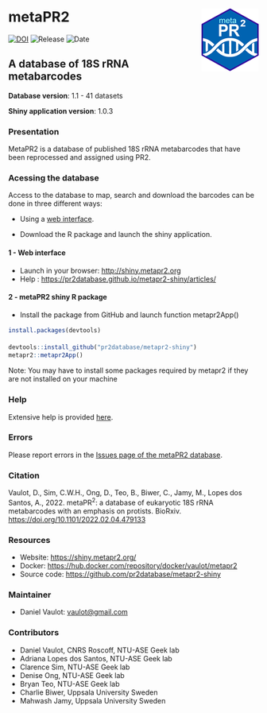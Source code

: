 
<!-- README.md is generated from README.Rmd. Please edit that file -->

# metaPR2 <img src="https://github.com/pr2database/metapr2-shiny/blob/main/inst/img/metapr2_logo.png?raw=true" align="right" />

<!-- badges: start -->

[![DOI](https://zenodo.org/badge/410160328.svg)](https://zenodo.org/badge/latestdoi/410160328)
![Release](https://img.shields.io/badge/release-1.0.3-blue.svg)
![Date](https://img.shields.io/badge/date-30%20April%202022-lightgrey.svg)

<!-- badges: end -->

## A database of 18S rRNA metabarcodes

**Database version**: 1.1 - 41 datasets

**Shiny application version**: 1.0.3

### Presentation

MetaPR2 is a database of published 18S rRNA metabarcodes that have been
reprocessed and assigned using PR2.

### Acessing the database

Access to the database to map, search and download the barcodes can be
done in three different ways:

-   Using a [web interface](http://shiny.metapr2.org).

-   Download the R package and launch the shiny application.

<!-- This is commented out.
3 - Download and run a Docker container 
 -->

#### 1 - Web interface

-   Launch in your browser: <http://shiny.metapr2.org>
-   Help : <https://pr2database.github.io/metapr2-shiny/articles/>

#### 2 - metaPR2 shiny R package

-   Install the package from GitHub and launch function metapr2App()

``` r
install.packages(devtools)

devtools::install_github("pr2database/metapr2-shiny")
metapr2::metapr2App()
```

Note: You may have to install some packages required by metapr2 if they
are not installed on your machine

<!-- This is commented out.
#### 3 - metaPR2 Docker container

Available from Docker repository: https://hub.docker.com/repository/docker/vaulot/metapr2

* Install docker on your computer: https://docs.docker.com/desktop/

* At shell prompt (can be Linux or Windows Powershell)


```bash
# Download container
docker pull vaulot/metapr2:v1.0.2

# Launch container
docker run --rm -p 8080:8080 metapr2

```

* In your browser: http://localhost:8080/
 
 -->

### Help

Extensive help is provided
[here](https://pr2database.github.io/metapr2-shiny/articles/).

### Errors

Please report errors in the [Issues page of the metaPR2
database](https://github.com/pr2database/metapr2-shiny/issues).

### Citation

Vaulot, D., Sim, C.W.H., Ong, D., Teo, B., Biwer, C., Jamy, M., Lopes
dos Santos, A., 2022. metaPR<sup>2</sup>: a database of eukaryotic 18S
rRNA metabarcodes with an emphasis on protists. BioRxiv.
<https://doi.org/10.1101/2022.02.04.479133>

### Resources

-   Website: <https://shiny.metapr2.org/>
-   Docker: <https://hub.docker.com/repository/docker/vaulot/metapr2>
-   Source code: <https://github.com/pr2database/metapr2-shiny>

### Maintainer

-   Daniel Vaulot: <vaulot@gmail.com>

### Contributors

-   Daniel Vaulot, CNRS Roscoff, NTU-ASE Geek lab
-   Adriana Lopes dos Santos, NTU-ASE Geek lab
-   Clarence Sim, NTU-ASE Geek lab
-   Denise Ong, NTU-ASE Geek lab
-   Bryan Teo, NTU-ASE Geek lab
-   Charlie Biwer, Uppsala University Sweden
-   Mahwash Jamy, Uppsala University Sweden
